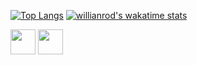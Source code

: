 [![Top Langs](https://github-readme-stats.vercel.app/api/top-langs/?username=trashmaneatgarbage&layout=compact&theme=dark)](https://github.com/anuraghazra/github-readme-stats)
[![willianrod's wakatime stats](https://github-readme-stats.vercel.app/api/wakatime?username=Trashman)](https://github.com/anuraghazra/github-readme-stats)
<div>

<img height="40" src="https://cdn.jsdelivr.net/gh/devicons/devicon/icons/java/java-original.svg" />
<img height="40" src="https://cdn.jsdelivr.net/gh/devicons/devicon/icons/python/python-original.svg" />
</div>
